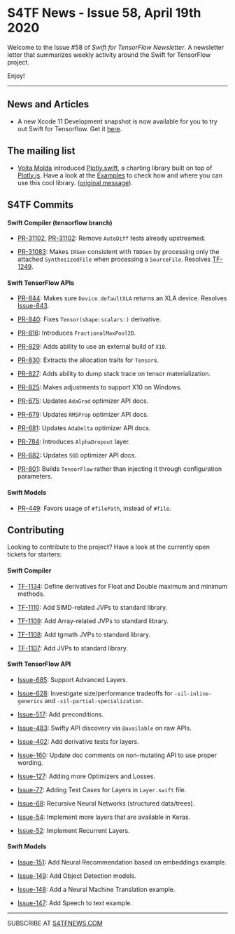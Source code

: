 
S4TF News - Issue 58, April 19th 2020
===================

Welcome to the Issue #58 of *Swift for TensorFlow Newsletter*. A newsletter letter that summarizes weekly activity around the Swift for TensorFlow project.

Enjoy!

---

## News and Articles

* A new Xcode 11 Development snapshot is now available for you to try out Swift for Tensorflow. Get it [here](https://storage.googleapis.com/swift-tensorflow/mac/swift-tensorflow-DEVELOPMENT-2020-04-17-a-osx.pkg).

## The mailing list

* [Vojta Molda](https://twitter.com/vojtamolda) introduced [Plotly.swift](https://github.com/vojtamolda/Plotly.swift), a charting library built on top of [Plotly.js](https://plotly.com/javascript/). Have a look at the [Examples](https://github.com/vojtamolda/Plotly.swift/tree/master/Examples) to check how and where you can use this cool library. ([original message](https://groups.google.com/a/tensorflow.org/d/msg/swift/qbf9MVXFcLg/PlEW4mTgAQAJ)).

## S4TF Commits

#### Swift Compiler (tensorflow branch)

* [PR-31102](https://github.com/apple/swift/pull/31102), [PR-31102](https://github.com/apple/swift/pull/31102): Remove `AutoDiff` tests already upstreamed.

* [PR-31083](https://github.com/apple/swift/pull/31083): Makes `IRGen` consistent with `TBDGen` by processing only the attached `SynthesizedFile` when processing a `SourceFile`. Resolves [TF-1249](https://bugs.swift.org/browse/TF-1249).

#### Swift TensorFlow APIs

* [PR-844](https://github.com/tensorflow/swift-apis/pull/844): Makes sure `Device.defaultXLA` returns an XLA device. Resolves [Issue-843](https://github.com/tensorflow/swift-apis/issues/843).

* [PR-840](https://github.com/tensorflow/swift-apis/pull/840): Fixes `Tensor(shape:scalars:)` derivative.

* [PR-816](https://github.com/tensorflow/swift-apis/pull/816): Introduces `FractionalMaxPool2D`.

* [PR-829](https://github.com/tensorflow/swift-apis/pull/829): Adds ability to use an external build of `X10`.

* [PR-830](https://github.com/tensorflow/swift-apis/pull/830): Extracts the allocation traits for `Tensor`s.

* [PR-827](https://github.com/tensorflow/swift-apis/pull/827): Adds ability to dump stack trace on tensor materialization.

* [PR-825](https://github.com/tensorflow/swift-apis/pull/825): Makes adjustments to support X10 on Windows.

* [PR-675](https://github.com/tensorflow/swift-apis/pull/675): Updates `AdaGrad` optimizer API docs.

* [PR-679](https://github.com/tensorflow/swift-apis/pull/679): Updates `RMSProp` optimizer API docs.

* [PR-681](https://github.com/tensorflow/swift-apis/pull/681): Updates  `AdaDelta` optimizer API docs.

* [PR-784](https://github.com/tensorflow/swift-apis/pull/784): Introduces `AlphaDropout` layer.

* [PR-682](https://github.com/tensorflow/swift-apis/pull/682): Updates `SGD` optimizer API docs.

* [PR-801](https://github.com/tensorflow/swift-apis/pull/801): Builds `TensorFlow` rather than injecting it through configuration parameters.

#### Swift Models

* [PR-449](https://github.com/tensorflow/swift-models/pull/449): Favors usage of `#filePath`, instead of `#file`.

## Contributing

Looking to contribute to the project? Have a look at the currently open tickets for starters:

#### Swift Compiler

* [TF-1134](https://bugs.swift.org/browse/TF-1134): Define derivatives for Float and Double maximum and minimum methods.

* [TF-1110](https://bugs.swift.org/browse/TF-1110): Add SIMD-related JVPs to standard library.

* [TF-1109](https://bugs.swift.org/browse/TF-1109): Add Array-related JVPs to standard library.

* [TF-1108](https://bugs.swift.org/browse/TF-1108): Add tgmath JVPs to standard library.

* [TF-1107](https://bugs.swift.org/browse/TF-1107): Add JVPs to standard library.

#### Swift TensorFlow API

* [Issue-685](https://github.com/tensorflow/swift-apis/issues/685): Support Advanced Layers.

* [Issue-628](https://github.com/tensorflow/swift-apis/issues/628): Investigate size/performance tradeoffs for `-sil-inline-generics` and `-sil-partial-specialization`.

* [Issue-517](https://github.com/tensorflow/swift-apis/issues/517): Add preconditions. 

* [Issue-483](https://github.com/tensorflow/swift-apis/issues/483): Swifty API discovery via `@available` on raw APIs.

* [Issue-402](https://github.com/tensorflow/swift-apis/issues/402): Add derivative tests for layers.

* [Issue-160](https://github.com/tensorflow/swift-apis/issues/160): Update doc comments on non-mutating API to use proper wording.

* [Issue-127](https://github.com/tensorflow/swift-apis/issues/127): Adding more Optimizers and Losses.

* [Issue-77](https://github.com/tensorflow/swift-apis/issues/77):  Adding Test Cases for Layers in `Layer.swift` file.

* [Issue-68](https://github.com/tensorflow/swift-apis/issues/68): Recursive Neural Networks (structured data/trees).

* [Issue-54](https://github.com/tensorflow/swift-apis/issues/54): Implement more layers that are available in Keras.

* [Issue-52](https://github.com/tensorflow/swift-apis/issues/52): Implement Recurrent Layers.

#### Swift Models

* [Issue-151](https://github.com/tensorflow/swift-models/issues/151): Add Neural Recommendation based on embeddings example.

* [Issue-149](https://github.com/tensorflow/swift-models/issues/149): Add Object Detection models.

* [Issue-148](https://github.com/tensorflow/swift-models/issues/148): Add a Neural Machine Translation example. 

* [Issue-147](https://github.com/tensorflow/swift-models/issues/147): Add Speech to text example.

---

SUBSCRIBE AT [S4TFNEWS.COM](https://www.s4tfnews.com/)

